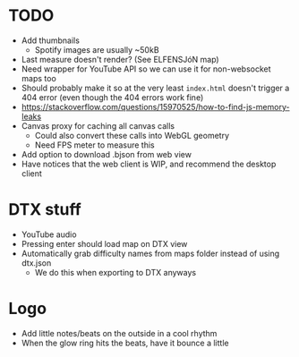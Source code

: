 # TODO
- Add thumbnails
    - Spotify images are usually ~50kB
- Last measure doesn't render? (See ELFENSJóN map)
- Need wrapper for YouTube API so we can use it for non-websocket maps too
- Should probably make it so at the very least `index.html` doesn't trigger a 404 error (even though the 404 errors work fine)
- https://stackoverflow.com/questions/15970525/how-to-find-js-memory-leaks
- Canvas proxy for caching all canvas calls
    - Could also convert these calls into WebGL geometry
    - Need FPS meter to measure this
- Add option to download .bjson from web view
- Have notices that the web client is WIP, and recommend the desktop client

# DTX stuff
- YouTube audio
- Pressing enter should load map on DTX view
- Automatically grab difficulty names from maps folder instead of using dtx.json
    - We do this when exporting to DTX anyways


# Logo
- Add little notes/beats on the outside in a cool rhythm
- When the glow ring hits the beats, have it bounce a little